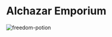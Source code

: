 # Alchazar Emporium

![freedom-potion](https://github.com/Mikhail11235/alchazar/assets/59762084/8db592be-e868-479d-abc0-84087c7c9213)
